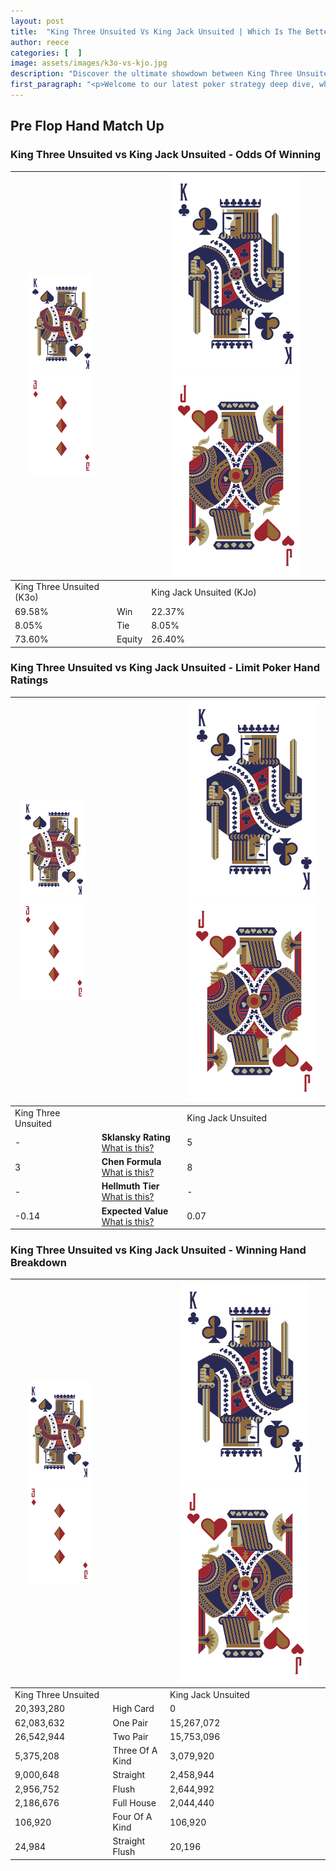 ```yaml
---
layout: post
title:  "King Three Unsuited Vs King Jack Unsuited | Which Is The Better Hand In Poker? A Complete Guide"
author: reece
categories: [  ]
image: assets/images/k3o-vs-kjo.jpg
description: "Discover the ultimate showdown between King Three Unsuited and King Jack Unsuited in poker! Uncover the odds, strategies, and scenarios where one hand triumphs over the other. Get ready to up your poker game with this thrilling analysis."
first_paragraph: "<p>Welcome to our latest poker strategy deep dive, where we're pitting two distinct hands against each other in a high-stakes showdown: King Three Unsuited vs King Jack Unsuited.</p><p>In the dynamic world of poker, every decision counts, and knowing which hand holds the upper hand is key to your success at the table.</p><p>In this article, we'll dissect these two hands, explore the scenarios where one dominates the other, and equip you with the knowledge to make strategic choices that can tip the odds in your favor.</p><p>Get ready to unravel the intriguing dynamics of these poker hands and elevate your game to new heights.</p>"
---
```




[comment]: # (sp0)

## Pre Flop Hand Match Up

<div class="table hand-ratings" markdown="1"> 



### King Three Unsuited vs King Jack Unsuited - Odds Of Winning


    
| ![image info](assets/images/hand1/K.png) ![image info](assets/images/hand1/3o.png) |  | ![image info](assets/images/hand2/K.png) ![image info](assets/images/hand2/Jo.png) |
| -------- | -------- | -------- |
| King Three Unsuited (K3o) |  | King Jack Unsuited (KJo) |
| 69.58% | Win | 22.37% |
| 8.05% | Tie | 8.05% |
| 73.60% | Equity | 26.40% |




[comment]: # (sp1)



### King Three Unsuited vs King Jack Unsuited - Limit Poker Hand Ratings


    
| ![image info](assets/images/hand1/K.png) ![image info](assets/images/hand1/3o.png) |  | ![image info](assets/images/hand2/K.png) ![image info](assets/images/hand2/Jo.png) |
| -------- | -------- | -------- |
| King Three Unsuited |  | King Jack Unsuited |
| - | **Sklansky Rating** [What is this?](/sklansky-rating-explained) | 5 |
| 3 | **Chen Formula** [What is this?](/chen-formula-explained) | 8 |
| - | **Hellmuth Tier** [What is this?](/Hellmuth-tier-explained) | - |
| -0.14 | **Expected Value** [What is this?](/expected-value-explained) | 0.07 |




[comment]: # (sp2)



### King Three Unsuited vs King Jack Unsuited - Winning Hand Breakdown


    
| ![image info](assets/images/hand1/K.png) ![image info](assets/images/hand1/3o.png) |  | ![image info](assets/images/hand2/K.png) ![image info](assets/images/hand2/Jo.png) |
| -------- | -------- | -------- |
| King Three Unsuited |  | King Jack Unsuited |
| 20,393,280 | High Card | 0 |
| 62,083,632 | One Pair | 15,267,072 |
| 26,542,944 | Two Pair | 15,753,096 |
| 5,375,208 | Three Of A Kind | 3,079,920 |
| 9,000,648 | Straight | 2,458,944 |
| 2,956,752 | Flush | 2,644,992 |
| 2,186,676 | Full House | 2,044,440 |
| 106,920 | Four Of A Kind | 106,920 |
| 24,984 | Straight Flush | 20,196 |




[comment]: # (sp3)



</div>

[comment]: # (sp4)



[comment]: # (sp5)

